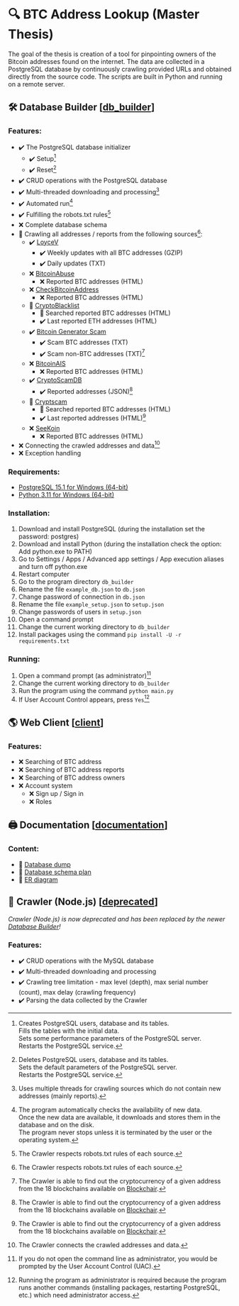 # :mag: BTC Address Lookup (Master Thesis)
The goal of the thesis is creation of a tool for pinpointing owners of the Bitcoin addresses found on the internet. The data are collected in a PostgreSQL database by continuously crawling provided URLs and obtained directly from the source code. The scripts are built in Python and running on a remote server.

## :hammer_and_wrench: Database Builder [[db_builder](db_builder "Database Builder")]
### Features:
- :heavy_check_mark: The PostgreSQL database initializer
  - :heavy_check_mark: Setup[^setup]
  - :heavy_check_mark: Reset[^reset]
- :heavy_check_mark: CRUD operations with the PostgreSQL database
- :heavy_check_mark: Multi-threaded downloading and processing[^multi_threaded]
- :heavy_check_mark: Automated run[^automated_run]
- :heavy_check_mark: Fulfilling the robots.txt rules[^robots_txt]
- :x: Complete database schema
- :hammer: Crawling all addresses / reports from the following sources[^robots_txt]:
  - :heavy_check_mark: [LoyceV](http://alladdresses.loyce.club "LoyceV")
    - :heavy_check_mark: Weekly updates with all BTC addresses (GZIP)
    - :heavy_check_mark: Daily updates (TXT)
  - :x: [BitcoinAbuse](https://www.bitcoinabuse.com/reports "BitcoinAbuse")
    - :x: Reported BTC addresses (HTML)
  - :x: [CheckBitcoinAddress](https://checkbitcoinaddress.com/abuse-reports-to-bitcoin-address "CheckBitcoinAddress")
    - :x: Reported BTC addresses (HTML)
  - :hammer: [CryptoBlacklist](https://www.cryptoblacklist.io "CryptoBlacklist")
    - :hammer: Searched reported BTC addresses (HTML)
    - :heavy_check_mark: Last reported ETH addresses (HTML)
  - :heavy_check_mark: [Bitcoin Generator Scam](http://ssrg.site.uottawa.ca/bgsieeesb2020/#urls "Bitcoin Generator Scam")
    - :heavy_check_mark: Scam BTC addresses (TXT)
    - :heavy_check_mark: Scam non-BTC addresses (TXT)[^altcoins]
  - :x: [BitcoinAIS](https://bitcoinais.com "BitcoinAIS")
    - :x: Reported BTC addresses (HTML)
  - :heavy_check_mark: [CryptoScamDB](https://cryptoscamdb.org "CryptoScamDB")
    - :heavy_check_mark: Reported addresses (JSON)[^altcoins]
  - :hammer: [Cryptscam](https://cryptscam.com "Cryptscam")
    - :hammer: Searched reported BTC addresses (HTML)
    - :heavy_check_mark: Last reported addresses (HTML)[^altcoins]
  - :x: [SeeKoin](https://www.seekoin.com/address.php "SeeKoin")
    - :x: Reported BTC addresses (HTML)
- :x: Connecting the crawled addresses and data[^connecting_addresses_and_data]
- :x: Exception handling

[^setup]: Creates PostgreSQL users, database and its tables.\
  Fills the tables with the initial data.\
  Sets some performance parameters of the PostgreSQL server.\
  Restarts the PostgreSQL service.
[^reset]: Deletes PostgreSQL users, database and its tables.\
  Sets the default parameters of the PostgreSQL server.\
  Restarts the PostgreSQL service.
[^multi_threaded]: Uses multiple threads for crawling sources which do not contain new addresses (mainly reports).
[^automated_run]: The program automatically checks the availability of new data.\
  Once the new data are available, it downloads and stores them in the database and on the disk.\
  The program never stops unless it is terminated by the user or the operating system.
[^robots_txt]: The Crawler respects robots.txt rules of each source.
[^altcoins]: The Crawler is able to find out the cryptocurrency of a given address from the 18 blockchains available on [Blockchair](https://blockchair.com/ "Blockchair").
[^connecting_addresses_and_data]: The Crawler connects the crawled addresses and data.

### Requirements:
- [PostgreSQL 15.1 for Windows (64-bit)](https://www.enterprisedb.com/downloads/postgres-postgresql-downloads "PostgreSQL 15.1 for Windows (64-bit)")
- [Python 3.11 for Windows (64-bit)](https://www.python.org/downloads/windows/ "Python 3.11 for Windows (64-bit)")

### Installation:
1. Download and install PostgreSQL (during the installation set the password: postgres)
2. Download and install Python (during the installation check the option: Add python.exe to PATH)
3. Go to Settings / Apps / Advanced app settings / App execution aliases and turn off python.exe
4. Restart computer
5. Go to the program directory `db_builder`
6. Rename the file `example_db.json` to `db.json`
7. Change password of connection in `db.json`
8. Rename the file `example_setup.json` to `setup.json`
9. Change passwords of users in `setup.json`
10. Open a command prompt
11. Change the current working directory to `db_builder`
12. Install packages using the command `pip install -U -r requirements.txt`

### Running:
1. Open a command prompt (as administrator)[^as_admin]
2. Change the current working directory to `db_builder`
3. Run the program using the command `python main.py`
4. If User Account Control appears, press `Yes`[^why_as_admin]

[^as_admin]: If you do not open the command line as administrator, you would be prompted by the User Account Control (UAC).
[^why_as_admin]: Running the program as administrator is required because the program runs another commands (installing packages, restarting PostgreSQL, etc.) which need administrator access.

## :earth_americas: Web Client [[client](client "Web Client")]
### Features:
- :x: Searching of BTC address
- :x: Searching of BTC address reports
- :x: Searching of BTC address owners
- :x: Account system
  - :x: Sign up / Sign in
  - :x: Roles

## :printer: Documentation [[documentation](documentation "Documentation")]
### Content:
- :memo: [Database dump](documentation/db_dump.sql "Database dump")
- :memo: [Database schema plan](documentation/db_schema_plan.png "Database schema plan")
- :memo: [ER diagram](documentation/er_diagram.png "ER diagram")

## :ice_cube: Crawler (Node.js) [[deprecated](deprecated "Crawler (Node.js)")]
*Crawler (Node.js) is now deprecated and has been replaced by the newer [Database Builder](#hammer_and_wrench-database-builder-db_builder "Database Builder")!*
### Features:
- :heavy_check_mark: CRUD operations with the MySQL database
- :heavy_check_mark: Multi-threaded downloading and processing
- :heavy_check_mark: Crawling tree limitation - max level (depth), max serial number (count), max delay (crawling frequency)
- :heavy_check_mark: Parsing the data collected by the Crawler